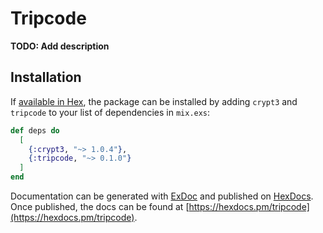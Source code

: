 # Tripcode

**TODO: Add description**

## Installation

If [available in Hex](https://hex.pm/docs/publish), the package can be installed
by adding `crypt3` and `tripcode` to your list of dependencies in `mix.exs`:

```elixir
def deps do
  [
    {:crypt3, "~> 1.0.4"},
    {:tripcode, "~> 0.1.0"}
  ]
end
```

Documentation can be generated with [ExDoc](https://github.com/elixir-lang/ex_doc)
and published on [HexDocs](https://hexdocs.pm). Once published, the docs can
be found at [https://hexdocs.pm/tripcode](https://hexdocs.pm/tripcode).

